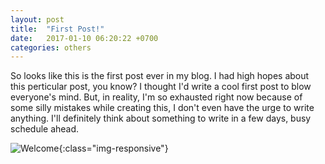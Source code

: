 ```yaml
---
layout: post
title:  "First Post!"
date:   2017-01-10 06:20:22 +0700
categories: others
---
```

So looks like this is the first post ever in my blog. I had high hopes about this perticular post, you know? I thought I'd write a cool first post to blow everyone's mind. But, in reality, I'm so exhausted right now because of some silly mistakes while creating this, I don't even have the urge to write anything. I'll definitely think about something to write in a few days, busy schedule ahead. 

![Welcome](https://media.giphy.com/media/l4JyOCNEfXvVYEqB2/source.gif){:class="img-responsive"}

